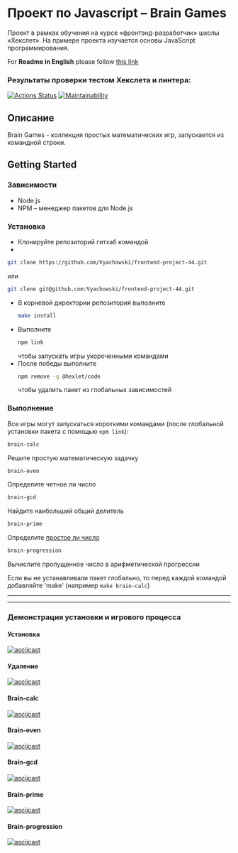 # Проект по Javascript – Brain Games

Проект в рамках обучения на курсе «фронтэнд-разработчик» школы «Хекслет». На примере проекта изучается основы JavaScript программирования. 

For **Readme in English** please follow [this link](https://github.com/Vyachowski/frontend-project-44/blob/main/README.md)

### Результаты проверки тестом Хекслета и линтера:
[![Actions Status](https://github.com/Vyachowski/frontend-project-44/workflows/hexlet-check/badge.svg)](https://github.com/Vyachowski/frontend-project-44/actions)
[![Maintainability](https://api.codeclimate.com/v1/badges/e48cef0b51bc1ff7be5c/maintainability)](https://codeclimate.com/github/Vyachowski/frontend-project-44/maintainability)

## Описание

Brain Games - коллекция простых математических игр, запускается из командной строки.

## Getting Started

### Зависимости

* Node.js
* NPM – менеджер пакетов для Node.js

### Установка

* Клонируйте репозиторий гитхаб командой 
* 
```sh
git clone https://github.com/Vyachowski/frontend-project-44.git
```

или 

```sh 
git clone git@github.com:Vyachowski/frontend-project-44.git
```
* В корневой директории репозитория выполните 
  ```sh
  make install
  ```
* Выполните 
  ```sh
  npm link
  ```
  чтобы запускать игры укороченными командами
* После победы выполните 
  ```sh
  npm remove -g @hexlet/code
  ```
  чтобы удалить пакет из глобальных зависимостей

### Выполнение

Все игры могут запускаться короткими командами (после глобальной установки пакета с помощью ```npm link```):
```sh
brain-calc
```
Решите простую математическую задачку
```sh
brain-even
```
Определите четное ли число
```sh
brain-gcd
```
Найдите наибольший общий делитель
```sh
brain-prime
```
Определите [простое ли число](https://ru.wikipedia.org/wiki/Простое_число)
```sh
brain-progression
```
Вычислите пропущенное число в арифметической прогрессии

Если вы не устанавливали пакет глобально, то перед каждой командой добавляйте 'make' (например ```make brain-calc```)

___

___

### Демонстрация установки и игрового процесса

#### Установка

[![asciicast](https://asciinema.org/a/DNX1sRhJFOkFixH5TRhWASezd.svg)](https://asciinema.org/a/DNX1sRhJFOkFixH5TRhWASezd)

#### Удаление

[![asciicast](https://asciinema.org/a/570133.svg)](https://asciinema.org/a/570133)

#### Brain-calc

[![asciicast](https://asciinema.org/a/570068.svg)](https://asciinema.org/a/570068)

#### Brain-even

[![asciicast](https://asciinema.org/a/570072.svg)](https://asciinema.org/a/570072)

#### Brain-gcd

[![asciicast](https://asciinema.org/a/570073.svg)](https://asciinema.org/a/570073)

#### Brain-prime

[![asciicast](https://asciinema.org/a/570128.svg)](https://asciinema.org/a/570128)

#### Brain-progression

[![asciicast](https://asciinema.org/a/570129.svg)](https://asciinema.org/a/570129)